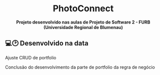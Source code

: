 <div align="center">
  <h1 >PhotoConnect</h1>
  <b>Projeto desenvolvido nas aulas de Projeto de Software 2 - FURB (Universidade Regional de Blumenau)</b>
</div>

## 💻🕑 Desenvolvido na data

<p>Ajuste CRUD de portfolio</p>
<p>Conclusão do desenvolvimento da parte de portfolio da regra de negócio</p>

